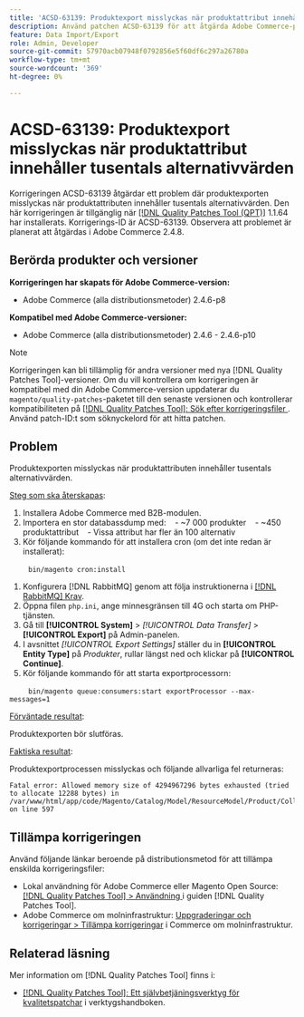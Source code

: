 ```yaml
---
title: 'ACSD-63139: Produktexport misslyckas när produktattribut innehåller tusentals alternativvärden'
description: Använd patchen ACSD-63139 för att åtgärda Adobe Commerce-problemet där produktexporten misslyckas när produktattributen innehåller tusentals alternativvärden.
feature: Data Import/Export
role: Admin, Developer
source-git-commit: 57970acb07948f0792856e5f60df6c297a26780a
workflow-type: tm+mt
source-wordcount: '369'
ht-degree: 0%

---
```



# ACSD-63139: Produktexport misslyckas när produktattribut innehåller tusentals alternativvärden

Korrigeringen ACSD-63139 åtgärdar ett problem där produktexporten misslyckas när produktattributen innehåller tusentals alternativvärden. Den här korrigeringen är tillgänglig när [[!DNL Quality Patches Tool (QPT)]](/help/tools/quality-patches-tool/quality-patches-tool-to-self-serve-quality-patches.md) 1.1.64 har installerats. Korrigerings-ID är ACSD-63139. Observera att problemet är planerat att åtgärdas i Adobe Commerce 2.4.8.

## Berörda produkter och versioner

**Korrigeringen har skapats för Adobe Commerce-version:**

* Adobe Commerce (alla distributionsmetoder) 2.4.6-p8

**Kompatibel med Adobe Commerce-versioner:**

* Adobe Commerce (alla distributionsmetoder) 2.4.6 - 2.4.6-p10

>[!NOTE]
>
>Korrigeringen kan bli tillämplig för andra versioner med nya [!DNL Quality Patches Tool]-versioner. Om du vill kontrollera om korrigeringen är kompatibel med din Adobe Commerce-version uppdaterar du `magento/quality-patches`-paketet till den senaste versionen och kontrollerar kompatibiliteten på [[!DNL Quality Patches Tool]: Sök efter korrigeringsfiler ](https://experienceleague.adobe.com/tools/commerce-quality-patches/index.html?lang=sv-SE). Använd patch-ID:t som söknyckelord för att hitta patchen.

## Problem

Produktexporten misslyckas när produktattributen innehåller tusentals alternativvärden.

<u>Steg som ska återskapas</u>:

1. Installera Adobe Commerce med B2B-modulen.
1. Importera en stor databassdump med:
   &#x200B;- ~7 000 produkter
   &#x200B;- ~450 produktattribut
   &#x200B;- Vissa attribut har fler än 100 alternativ
1. Kör följande kommando för att installera cron (om det inte redan är installerat):

   ```
   bin/magento cron:install
   ```

1. Konfigurera [!DNL RabbitMQ] genom att följa instruktionerna i [[!DNL RabbitMQ] Krav](https://experienceleague.adobe.com/sv/docs/commerce-operations/installation-guide/prerequisites/rabbitmq).
1. Öppna filen `php.ini`, ange minnesgränsen till 4G och starta om PHP-tjänsten.
1. Gå till **[!UICONTROL System]** > *[!UICONTROL Data Transfer]* > **[!UICONTROL Export]** på Admin-panelen.
1. I avsnittet *[!UICONTROL Export Settings]* ställer du in **[!UICONTROL Entity Type]** på *Produkter*, rullar längst ned och klickar på **[!UICONTROL Continue]**.
1. Kör följande kommando för att starta exportprocessorn:

   ```
   bin/magento queue:consumers:start exportProcessor --max-messages=1
   ```

<u>Förväntade resultat</u>:

Produktexporten bör slutföras.

<u>Faktiska resultat</u>:

Produktexportprocessen misslyckas och följande allvarliga fel returneras:

```
Fatal error: Allowed memory size of 4294967296 bytes exhausted (tried to allocate 12288 bytes) in /var/www/html/app/code/Magento/Catalog/Model/ResourceModel/Product/Collection.php on line 597
```

## Tillämpa korrigeringen

Använd följande länkar beroende på distributionsmetod för att tillämpa enskilda korrigeringsfiler:

* Lokal användning för Adobe Commerce eller Magento Open Source: [[!DNL Quality Patches Tool] > Användning ](/help/tools/quality-patches-tool/usage.md) i guiden [!DNL Quality Patches Tool].
* Adobe Commerce om molninfrastruktur: [Uppgraderingar och korrigeringar > Tillämpa korrigeringar](https://experienceleague.adobe.com/docs/commerce-cloud-service/user-guide/develop/upgrade/apply-patches.html?lang=sv-SE) i Commerce om molninfrastruktur.

## Relaterad läsning

Mer information om [!DNL Quality Patches Tool] finns i:

* [[!DNL Quality Patches Tool]: Ett självbetjäningsverktyg för kvalitetspatchar](/help/tools/quality-patches-tool/quality-patches-tool-to-self-serve-quality-patches.md) i verktygshandboken.
